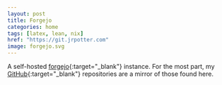 ```yaml
---
layout: post
title: Forgejo
categories: home
tags: [latex, lean, nix]
href: "https://git.jrpotter.com"
image: forgejo.svg
---
```


A self-hosted [forgejo](https://forgejo.org/){:target="_blank"} instance. For
the most part, my [GitHub](https://github.com){:target="_blank"} repositories
are a mirror of those found here.
